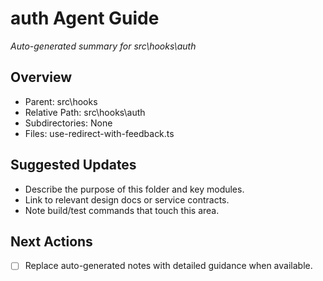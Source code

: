 ﻿# auth Agent Guide
*Auto-generated summary for src\hooks\auth*

## Overview
- Parent: src\hooks
- Relative Path: src\hooks\auth
- Subdirectories: None
- Files: use-redirect-with-feedback.ts

## Suggested Updates
- Describe the purpose of this folder and key modules.
- Link to relevant design docs or service contracts.
- Note build/test commands that touch this area.

## Next Actions
- [ ] Replace auto-generated notes with detailed guidance when available.
